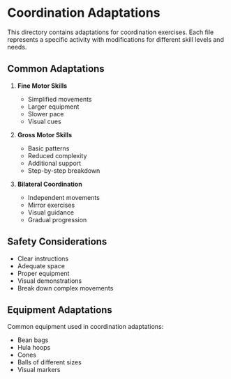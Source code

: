 # Coordination Adaptations

This directory contains adaptations for coordination exercises. Each file represents a specific activity with modifications for different skill levels and needs.

## Common Adaptations

1. **Fine Motor Skills**
   - Simplified movements
   - Larger equipment
   - Slower pace
   - Visual cues

2. **Gross Motor Skills**
   - Basic patterns
   - Reduced complexity
   - Additional support
   - Step-by-step breakdown

3. **Bilateral Coordination**
   - Independent movements
   - Mirror exercises
   - Visual guidance
   - Gradual progression

## Safety Considerations

- Clear instructions
- Adequate space
- Proper equipment
- Visual demonstrations
- Break down complex movements

## Equipment Adaptations

Common equipment used in coordination adaptations:
- Bean bags
- Hula hoops
- Cones
- Balls of different sizes
- Visual markers 